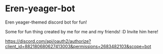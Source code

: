 # Eren-yeager-bot
Eren yeager-themed discord bot for fun!


Some for fun thing created by me for me and my friends! :D
Invite him here! 

https://discord.com/api/oauth2/authorize?client_id=882180680627413003&permissions=2683482103&scope=bot
